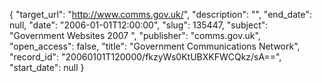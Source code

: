 {
  "target_url": "http://www.comms.gov.uk/", 
  "description": "", 
  "end_date": null, 
  "date": "2006-01-01T12:00:00", 
  "slug": 135447, 
  "subject": "Government Websites 2007 ", 
  "publisher": "comms.gov.uk", 
  "open_access": false, 
  "title": "Government Communications Network", 
  "record_id": "20060101T120000/fkzyWs0KtUBXKFWCQkz/sA==", 
  "start_date": null
}

